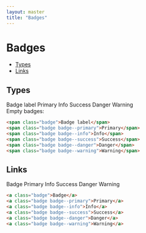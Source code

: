 ```yaml
---
layout: master
title: "Badges"
---
```


# Badges
- [Types](#types)
- [Links](#links)

## Types
<div class="u-mb-15">
    <span class="badge u-mb-5">Badge label</span>
    <span class="badge badge--primary u-mb-5">Primary</span>
    <span class="badge badge--info u-mb-5">Info</span>
    <span class="badge badge--success u-mb-5">Success</span>
    <span class="badge badge--danger u-mb-5">Danger</span>
    <span class="badge badge--warning u-mb-5">Warning</span>
</div>

<div>Empty badges:</div>
<div class="u-mb-15">
    <span class="badge"></span>
    <span class="badge badge--primary"></span>
    <span class="badge badge--info"></span>
    <span class="badge badge--success"></span>
    <span class="badge badge--danger"></span>
    <span class="badge badge--warning"></span>
</div>

```html
<span class="badge">Badge label</span>
<span class="badge badge--primary">Primary</span>
<span class="badge badge--info">Info</span>
<span class="badge badge--success">Success</span>
<span class="badge badge--danger">Danger</span>
<span class="badge badge--warning">Warning</span>
```

## Links
<div class="u-mb-15">
    <a class="badge u-mb-5">Badge</a>
    <a class="badge badge--primary u-mb-5">Primary</a>
    <a class="badge badge--info u-mb-5">Info</a>
    <a class="badge badge--success u-mb-5">Success</a>
    <a class="badge badge--danger u-mb-5">Danger</a>
    <a class="badge badge--warning u-mb-5">Warning</a>
</div>

```html
<a class="badge">Badge</a>
<a class="badge badge--primary">Primary</a>
<a class="badge badge--info">Info</a>
<a class="badge badge--success">Success</a>
<a class="badge badge--danger">Danger</a>
<a class="badge badge--warning">Warning</a>
```
